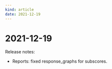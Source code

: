 ```yaml
---
kind: article
date: 2021-12-19
---
```


# 2021-12-19

Release notes:

* Reports: fixed response_graphs for subscores.
